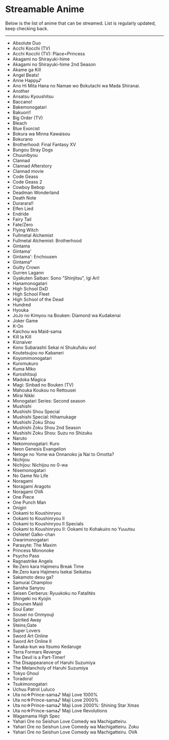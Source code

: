 # Streamable Anime

Below is the list of anime that can be streamed. List is regularly updated, keep checking back.

---

- Absolute Duo
- Acchi Kocchi (TV)
- Acchi Kocchi (TV): Place=Princess
- Akagami no Shirayuki-hime
- Akagami no Shirayuki-hime 2nd Season
- Akame ga Kill
- Angel Beats!
- Anne Happy♪
- Ano Hi Mita Hana no Namae wo Bokutachi wa Mada Shiranai.
- Another
- Ansatsu Kyoushitsu
- Baccano!
- Bakemonogatari
- Bakuon!!
- Big Order (TV)
- Bleach
- Blue Exorcist
- Bokura wa Minna Kawaisou
- Bokurano
- Brotherhood: Final Fantasy XV
- Bungou Stray Dogs
- Chuunibyou
- Clannad
- Clannad Afterstory
- Clannad movie
- Code Geass
- Code Geass 2
- Cowboy Bebop
- Deadman Wonderland
- Death Note
- Durarara!!
- Elfen Lied
- Endride
- Fairy Tail
- Fate/Zero
- Flying Witch
- Fullmetal Alchemist
- Fullmetal Alchemist: Brotherhood
- Gintama
- Gintama'
- Gintama': Enchousen
- Gintama°
- Guilty Crown
- Gurren Lagann
- Gyakuten Saiban: Sono "Shinjitsu", Igi Ari!
- Hanamonogatari
- High School DxD
- High School Fleet
- High School of the Dead
- Hundred
- Hyouka
- JoJo no Kimyou na Bouken: Diamond wa Kudakenai
- Joker Game
- K-On
- Kaichou wa Maid-sama
- Kill la Kill
- Kiznaiver
- Kono Subarashii Sekai ni Shukufuku wo!
- Koutetsujou no Kabaneri
- Koyomimonogatari
- Kuromukuro
- Kuma Miko
- Kuroshitsuji
- Madoka Magica
- Magi: Sinbad no Bouken (TV)
- Mahouka Koukou no Rettousei
- Mirai Nikki
- Monogatari Series: Second season
- Mushishi
- Mushishi Shou Special
- Mushishi Special: Hihamukage
- Mushishi Zoku Shou
- Mushishi Zoku Shou 2nd Season
- Mushishi Zoku Shou: Suzu no Shizuku
- Naruto
- Nekomonogatari: Kuro
- Neon Genesis Evangelion
- Netoge no Yome wa Onnanoko ja Nai to Omotta?
- Nichijou
- Nichijou: Nichijou no 0-wa
- Nisemonogatari
- No Game No Life
- Noragami
- Noragami Aragoto
- Noragami OVA
- One Piece
- One Punch Man
- Onigiri
- Ookami to Koushinryou
- Ookami to Koushinryou II
- Ookami to Koushinryou II Specials
- Ookami to Koushinryou II: Ookami to Kohakuiro no Yuuutsu
- Oshiete! Galko-chan
- Owarimonogatari
- Parasyte: The Maxim
- Princess Mononoke
- Psycho Pass
- Ragnastrike Angels
- Re:Zero kara Hajimeru Break Time
- Re:Zero kara Hajimeru Isekai Seikatsu
- Sakamoto desu ga?
- Samurai Champloo
- Sansha Sanyou
- Seisen Cerberus: Ryuukoku no Fatalités
- Shingeki no Kyojin
- Shounen Maid
- Soul Eater
- Sousei no Onmyouji
- Spirited Away
- Steins;Gate
- Super Lovers
- Sword Art Online
- Sword Art Online II
- Tanaka-kun wa Itsumo Kedaruge
- Terra Formars Revenge
- The Devil is a Part-Timer!
- The Disappearance of Haruhi Suzumiya
- The Melancholy of Haruhi Suzumiya
- Tokyo Ghoul
- Toradora!
- Tsukimonogatari
- Uchuu Patrol Luluco
- Uta no☆Prince-sama♪ Maji Love 1000%
- Uta no☆Prince-sama♪ Maji Love 2000%
- Uta no☆Prince-sama♪ Maji Love 2000%: Shining Star Xmas
- Uta no☆Prince-sama♪ Maji Love Revolutions
- Wagamama High Spec
- Yahari Ore no Seishun Love Comedy wa Machigatteiru.
- Yahari Ore no Seishun Love Comedy wa Machigatteiru. Zoku
- Yahari Ore no Seishun Love Comedy wa Machigatteiru. OVA
